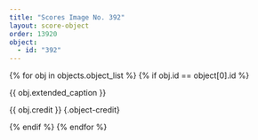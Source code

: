 ```yaml
---
title: "Scores Image No. 392"
layout: score-object
order: 13920
object:
  - id: "392"
---
```


{% for obj in objects.object_list %}
{% if obj.id == object[0].id %}

{{ obj.extended_caption }}

{{ obj.credit }} {.object-credit}

{% endif %}
{% endfor %}
